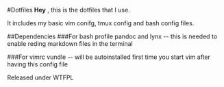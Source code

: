 #Dotfiles
**Hey**
, this is the dotfiles that I use.

It includes my basic vim conifg, tmux config  and bash config files.

##Dependencies
###For bash profile
pandoc and lynx -- this is needed to enable reding markdown files in the terminal

###For vimrc
vundle -- will be autoinstalled first time you start vim after having this config file

Released under WTFPL
